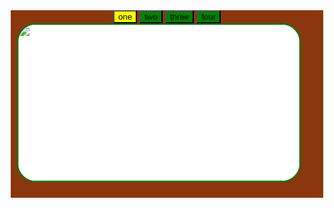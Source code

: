 <!DOCTYPE html>
<html>
<head>
	<title></title>
<style type="text/css">
#box{width: 500px;height:300px;background: rgb(138,54,15);margin:0 auto;position:relative;}
#box1{text-align:center;}
.content{width:450px;height: 250px;border:2px solid green;display:none;background: white;border-radius:30px;position:absolute;left:10px;}
.content img{width:450px;height:250px;border-radius:30px;}
button{background: green;}
.active{background: yellow;}
</style>
</head>
<body>
<div id="box">
<div id="box1">
<button class="active">one</button>
<button>two</button>
<button>three</button>
<button>four</button>
<div class="content" style="display: block;"><img src="2/1.1.jpg"></div>
<div class="content"><img src="2/2.2.jpg"></div>
<div class="content"><img src="2/3.3.png"></div>
<div class="content"><img src="2/4.4.jpg"></div>
</div>
</div>
<script type="text/javascript">
	var btn=document.getElementsByTagName("button");
	var div=document.getElementsByClassName("content");
	for(var i=0;i<btn.length;i++)
	{
		(function(i){
btn[i].onclick=function()
		{
			for(var j=0;j<btn.length;j++)
			{
				btn[j].className="";
				div[j].style.display="none";
			}
			this.className="active";
			div[i].style.display="block";
		}
	})(i)
	}
</script>
</body>
</html>

